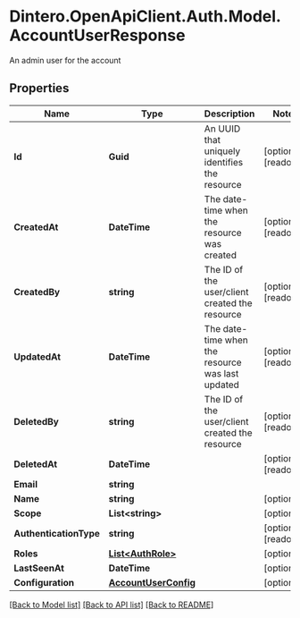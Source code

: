 # Dintero.OpenApiClient.Auth.Model.AccountUserResponse
An admin user for the account

## Properties

Name | Type | Description | Notes
------------ | ------------- | ------------- | -------------
**Id** | **Guid** | An UUID that uniquely identifies the resource  | [optional] [readonly] 
**CreatedAt** | **DateTime** | The date-time when the resource was created  | [optional] [readonly] 
**CreatedBy** | **string** | The ID of the user/client created the resource  | [optional] [readonly] 
**UpdatedAt** | **DateTime** | The date-time when the resource was last updated  | [optional] [readonly] 
**DeletedBy** | **string** | The ID of the user/client created the resource  | [optional] [readonly] 
**DeletedAt** | **DateTime** |  | [optional] [readonly] 
**Email** | **string** |  | 
**Name** | **string** |  | [optional] 
**Scope** | **List&lt;string&gt;** |  | [optional] 
**AuthenticationType** | **string** |  | [optional] [readonly] 
**Roles** | [**List&lt;AuthRole&gt;**](AuthRole.md) |  | [optional] 
**LastSeenAt** | **DateTime** |  | [optional] 
**Configuration** | [**AccountUserConfig**](AccountUserConfig.md) |  | [optional] 

[[Back to Model list]](../README.md#documentation-for-models) [[Back to API list]](../README.md#documentation-for-api-endpoints) [[Back to README]](../README.md)

